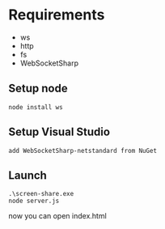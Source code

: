 # Requirements

* ws
* http
* fs
* WebSocketSharp

## Setup node

```
node install ws
```

## Setup Visual Studio

```
add WebSocketSharp-netstandard from NuGet
```

## Launch

```
.\screen-share.exe
node server.js
```
now you can open index.html
